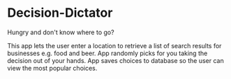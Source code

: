 # Decision-Dictator

Hungry and don't know where to go?

This app lets the user enter a location to retrieve a list of search results for businesses e.g. food and beer. App randomly picks for you taking the decision out of your hands. App saves choices to database so the user can view the most popular choices.
